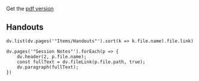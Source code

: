 Get the [pdf version](https://cos.nathanorick.com/no-spoilers/Campaign%20Notes.pdf)

## Handouts
```dataviewjs
dv.list(dv.pages('"Items/Handouts"').sort(k => k.file.name).file.link)
```


```dataviewjs
dv.pages('"Session Notes"').forEach(p => {
	dv.header(2, p.file.name);
	const fullText = dv.fileLink(p.file.path, true);
	dv.paragraph(fullText);
})
```
